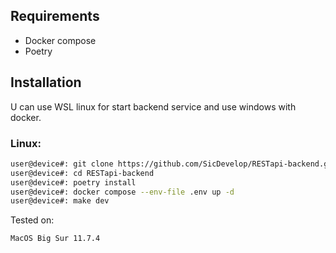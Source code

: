 ## Requirements
  - Docker compose
  - Poetry

## Installation

U can use WSL linux for start backend service and use windows with docker.

### Linux:
```sh
user@device#: git clone https://github.com/SicDevelop/RESTapi-backend.git
user@device#: cd RESTapi-backend
user@device#: poetry install
user@device#: docker compose --env-file .env up -d
user@device#: make dev
```

Tested on:
```sh
MacOS Big Sur 11.7.4
```
